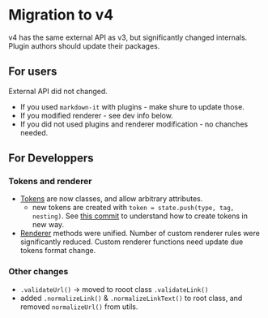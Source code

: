 Migration to v4
===============

v4 has the same external API as v3, but significantly changed internals. Plugin
authors should update their packages.

## For users

External API did not changed.

- If you used `markdown-it` with plugins - make shure to update those.
- If you modified renderer - see dev info below.
- If you did not used plugins and renderer modification - no chanches needed.


## For Developpers

### Tokens and renderer

- [Tokens](https://github.com/markdown-it/markdown-it/blob/master/lib/token.js)
  are now classes, and allow arbitrary attributes.
  - new tokens are created with `token = state.push(type, tag, nesting)`.
    See [this commit](https://github.com/markdown-it/markdown-it/commit/4aabd5592ea55fb43d6a215b316c89c6f6f1f7db) to understand
    how to create tokens in new way.
- [Renderer](https://github.com/markdown-it/markdown-it/blob/master/lib/renderer.js)
  methods were unified. Number of custom renderer rules were significantly reduced.
  Custom renderer functions need update due tokens format change.

### Other changes

- `.validateUrl()` -> moved to rooot class `.validateLink()`
- added `.normalizeLink()` & `.normalizeLinkText()` to root class, and removed
  `normalizeUrl()` from utils.

